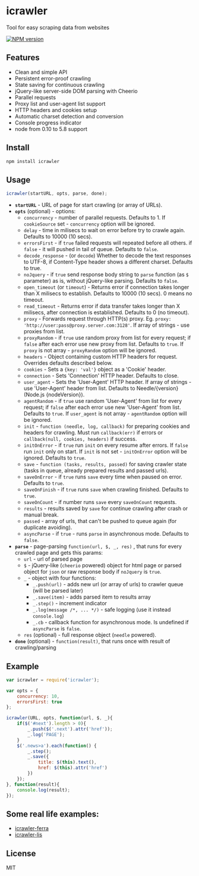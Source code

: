 # icrawler

Tool for easy scraping data from websites

[![NPM version][npm-image]][npm-url]

## Features

- Clean and simple API
- Persistent error-proof crawling
- State saving for continuous crawling
- jQuery-like server-side DOM parsing with Cheerio
- Parallel requests
- Proxy list and user-agent list support
- HTTP headers and cookies setup
- Automatic charset detection and conversion
- Console progress indicator
- node from 0.10 to 5.8 support

## Install

```bash
npm install icrawler
```

## Usage

```js
icrawler(startURL, opts, parse, done);
```

- **`startURL`** - URL of page for start crawling (or array of URLs).
- **`opts`** (optional) - options:
    - `concurrency` - number of parallel requests. Defaults to 1. If `cookieSource` set - `concurrency` option will be ignored.
    - `delay` - time in milisecs to wait on error before try to crawle again. Defaults to 10000 (10 secs).
    - `errorsFirst` - if `true` failed requests will repeated before all others. if `false` - it will pushed in tail of queue. Defaults to `false`.
    - `decode_response` - (or `decode`) Whether to decode the text responses to UTF-8, if Content-Type header shows a different charset. Defaults to true.
    - `noJquery` - if `true` send response body string to `parse` function (as `$` parameter) as is, without jQuery-like parsing. Defaults to `false`.
    - `open_timeout` (or `timeout`) - Returns error if connection takes longer than X milisecs to establish. Defaults to 10000 (10 secs). 0 means no timeout.
    - `read_timeout` - Returns error if data transfer takes longer than X milisecs, after connection is established. Defaults to 0 (no timeout).
    - `proxy` - Forwards request through HTTP(s) proxy. Eg. `proxy: 'http://user:pass@proxy.server.com:3128'`. If array of strings - use proxies from list.
    - `proxyRandom` - if `true` use random proxy from list for every request; if `false` after each error use new proxy from list. Defaults to `true`. If `proxy` is not array - `proxyRandom` option will be ignored.
    - `headers` - Object containing custom HTTP headers for request. Overrides defaults described below.
    - `cookies` - Sets a `{key: 'val'}` object as a 'Cookie' header.
    - `connection` - Sets 'Connection' HTTP header. Defaults to close.
    - `user_agent` - Sets the 'User-Agent' HTTP header. If array of strings - use 'User-Agent' header from list. Defaults to Needle/{version} (Node.js {nodeVersion}).
    - `agentRandom` - if `true` use random 'User-Agent' from list for every request; if `false` after each error use new 'User-Agent' from list. Defaults to `true`. If `user_agent` is not array - `agentRandom` option will be ignored.
    - `init` - `function (needle, log, callback)` for preparing cookies and headers for crawling. Must run `callback(err)` if errors or `callback(null, cookies, headers)` if success.
    - `initOnError` - if `true` run `init` on every resume after errors. If `false` run `init` only on start. If `init` is not set - `initOnError` option will be ignored. Defaults to `true`.
    - `save` - `function (tasks, results, passed)` for saving crawler state (tasks in queue, already prepared results and passed urls).
    - `saveOnError` - if `true` runs `save` every time when paused on error.  Defaults to `true`.
    - `saveOnFinish` - if `true` runs `save` when crawling finished. Defaults to `true`.
    - `saveOnCount` - if number runs `save` every `saveOnCount` requests.
    - `results` - results saved by `save` for continue crawling after crash or manual break.
    - `passed` - array of urls, that can't be pushed to queue again (for duplicate avoiding).
    - `asyncParse` - if `true` - runs `parse` in asynchronous mode. Defaults to `false`.
- **`parse`** - page-parsing `function(url, $, _, res)` , that runs for every crawled page and gets this params:
    - `url` - url of parsed page
    - `$` - jQuery-like (`cheerio` powered) object for html page or parsed object for `json` or raw response body if `noJquery` is `true`.
    - `_` - object with four functions:
      - `_.push(url)` - adds new url (or array of urls) to crawler queue (will be parsed later)
      - `_.save(item)` - adds parsed item to results array
      - `_.step()` - increment indicator
      - `_.log(message /*, ... */)` - safe logging (use it instead `console.log`)
      - `_.cb` - callback function for asynchronous mode. Is undefined if `asyncParse` is `false`.
    - `res` (optional) - full response object (`needle` powered).
- **`done`** (optional) - `function(result)`, that runs once with result of crawling/parsing

## Example

```js
var icrawler = require('icrawler');

var opts = {
    concurrency: 10,
    errorsFirst: true
};

icrawler(URL, opts, function(url, $, _){
    if($('#next').length > 0){
        _.push($('.next').attr('href'));
        _.log('PAGE');
    }
    $('.news>a').each(function() {
        _.step();
        _.save({
            title: $(this).text(),
            href: $(this).attr('href')
        })
    });
}, function(result){
    console.log(result);
});
```

## Some real life examples:

- [icrawler-ferra](https://gist.github.com/astur/d40bbb5a9b1b622bcb7b)
- [icrawler-lis](https://gist.github.com/astur/1cf671e668adb0a04e5d)

## License

MIT

[npm-url]: https://npmjs.org/package/icrawler
[npm-image]: https://badge.fury.io/js/icrawler.svg